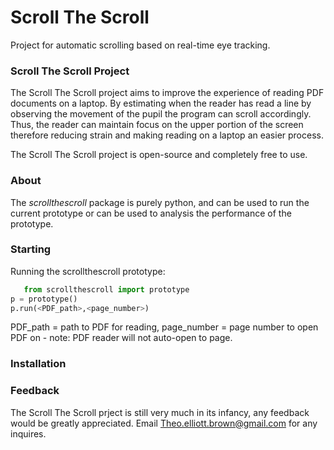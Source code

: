 # Scroll The Scroll
Project for automatic scrolling based on real-time eye tracking.
### Scroll The Scroll Project
The Scroll The Scroll project aims to improve the experience of reading PDF documents on a laptop. By estimating when the reader has read a line by observing the movement of the pupil the program can scroll accordingly. Thus, the reader can maintain focus on the upper portion of the screen therefore reducing strain and making reading on a laptop an easier process.

The Scroll The Scroll project is open-source and completely free to use.

### About
The *scrollthescroll* package is purely python, and can be used to run the current prototype or can be used to analysis the performance of the prototype.

### Starting
Running the scrollthescroll prototype:
```python
   from scrollthescroll import prototype
p = prototype()
p.run(<PDF_path>,<page_number>)
```
PDF_path = path to PDF for reading,
page_number = page number to open PDF on - note: PDF reader will not auto-open to page.

### Installation

### Feedback
The Scroll The Scroll prject is still very much in its infancy, any feedback would be greatly appreciated. Email Theo.elliott.brown@gmail.com for any inquires.


